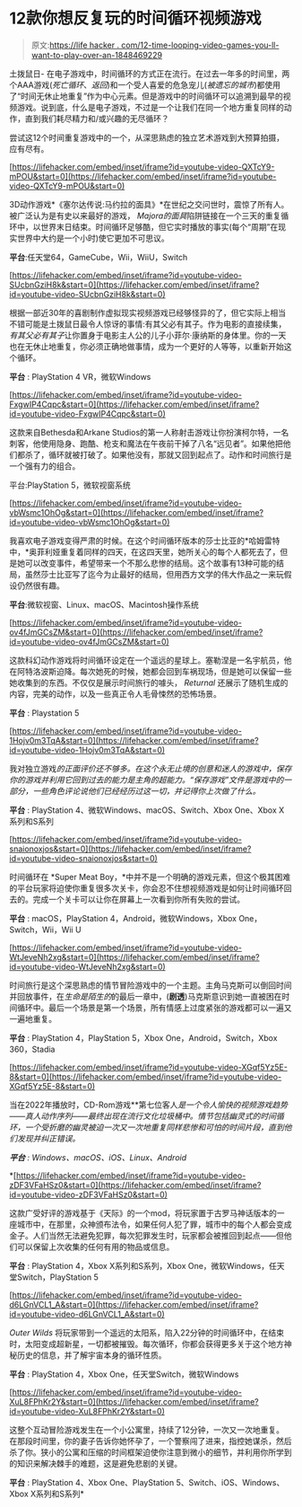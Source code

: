 # 12款你想反复玩的时间循环视频游戏

> 原文:[https://life hacker . com/12-time-looping-video-games-you-ll-want-to-play-over-an-1848469229](https://lifehacker.com/12-time-looping-video-games-you-ll-want-to-play-over-an-1848469229)

土拨鼠日- 在电子游戏中，时间循环的方式正在流行。在过去一年多的时间里，两个AAA游戏(*死亡循环*、*返回*)和一个受人喜爱的危急宠儿(*被遗忘的城市*)都使用了“时间无休止地重复”作为中心元素。但是游戏中的时间循环可以追溯到最早的视频游戏。说到底，什么是电子游戏，不过是一个让我们在同一个地方重复同样的动作，直到我们耗尽精力和/或兴趣的无尽循环？

尝试这12个时间重复游戏中的一个，从深思熟虑的独立艺术游戏到大预算拍摄，应有尽有。

 [https://lifehacker.com/embed/inset/iframe?id=youtube-video-QXTcY9-mPOU&start=0](https://lifehacker.com/embed/inset/iframe?id=youtube-video-QXTcY9-mPOU&start=0) 

3D动作游戏*《塞尔达传说:马约拉的面具》*在世纪之交问世时，震惊了所有人。被广泛认为是有史以来最好的游戏， *Majora的面具*陷阱链接在一个三天的重复循环中，以世界末日结束。时间循环足够酷，但它实时播放的事实(每个“周期”在现实世界中大约是一个小时)使它更加不可思议。

**平台**:任天堂64，GameCube，Wii，WiiU，Switch

 [https://lifehacker.com/embed/inset/iframe?id=youtube-video-SUcbnGziH8k&start=0](https://lifehacker.com/embed/inset/iframe?id=youtube-video-SUcbnGziH8k&start=0) 

根据一部近30年的喜剧制作虚拟现实视频游戏已经够怪异的了，但它实际上相当不错可能是土拨鼠日最令人惊讶的事情:有其父必有其子。作为电影的直接续集，*有其父必有其子*让你置身于电影主人公的儿子小菲尔·康纳斯的身体里。你的一天也在无休止地重复，你必须正确地做事情，成为一个更好的人等等，以重新开始这个循环。

**平台** : PlayStation 4 VR，微软Windows

 [https://lifehacker.com/embed/inset/iframe?id=youtube-video-FxgwIP4Cqpc&start=0](https://lifehacker.com/embed/inset/iframe?id=youtube-video-FxgwIP4Cqpc&start=0) 

这款来自Bethesda和Arkane Studios的第一人称射击游戏让你扮演柯尔特，一名刺客，他使用隐身、跑酷、枪支和魔法在午夜前干掉了八名“远见者”。如果他把他们都杀了，循环就被打破了。如果他没有，那就又回到起点了。动作和时间旅行是一个强有力的组合。

平台:PlayStation 5，微软视窗系统

 [https://lifehacker.com/embed/inset/iframe?id=youtube-video-vbWsmc1OhOg&start=0](https://lifehacker.com/embed/inset/iframe?id=youtube-video-vbWsmc1OhOg&start=0) 

我喜欢电子游戏变得严肃的时候。在这个时间循环版本的莎士比亚的*哈姆雷特中，*奥菲利娅重复着同样的四天，在这四天里，她所关心的每个人都死去了，但是她可以改变事件，希望带来一个不那么悲惨的结局。这个故事有13种可能的结局，虽然莎士比亚写了迄今为止最好的结局，但用西方文学的伟大作品之一来玩假设仍然很有趣。

**平台**:微软视窗、Linux、macOS、Macintosh操作系统

 [https://lifehacker.com/embed/inset/iframe?id=youtube-video-ov4fJmGCsZM&start=0](https://lifehacker.com/embed/inset/iframe?id=youtube-video-ov4fJmGCsZM&start=0) 

这款科幻动作游戏将时间循环设定在一个遥远的星球上。塞勒涅是一名宇航员，他在阿特洛波斯迫降。每次她死的时候，她都会回到车祸现场，但是她可以保留一些她收集到的东西。不仅仅是展示时间旅行的噱头， *Returnal* 还展示了随机生成的内容，完美的动作，以及一些真正令人毛骨悚然的恐怖场景。

**平台** : Playstation 5

 [https://lifehacker.com/embed/inset/iframe?id=youtube-video-1Hojv0m3TqA&start=0](https://lifehacker.com/embed/inset/iframe?id=youtube-video-1Hojv0m3TqA&start=0) 

我对独立游戏*的正面评价还不够多。在这个永无止境的创意和迷人的游戏中，保存你的游戏并利用它回到过去的能力是主角的超能力。“保存游戏”文件是游戏中的一部分，一些角色评论说他们已经经历过这一切，并记得你上次做了什么。*

**平台** : PlayStation 4、微软Windows、macOS、Switch、Xbox One、Xbox X系列和S系列

 [https://lifehacker.com/embed/inset/iframe?id=youtube-video-snaionoxjos&start=0](https://lifehacker.com/embed/inset/iframe?id=youtube-video-snaionoxjos&start=0) 

时间循环在 *Super Meat Boy，*中并不是一个明确的游戏元素，但这个极其困难的平台玩家将迫使你重复很多次关卡，你会忍不住想视频游戏是如何让时间循环回去的。完成一个关卡可以让你在屏幕上一次看到你所有失败的尝试。

**平台** : macOS，PlayStation 4，Android，微软Windows，Xbox One，Switch，Wii，Wii U

 [https://lifehacker.com/embed/inset/iframe?id=youtube-video-WtJeveNh2xg&start=0](https://lifehacker.com/embed/inset/iframe?id=youtube-video-WtJeveNh2xg&start=0) 

时间旅行是这个深思熟虑的情节冒险游戏中的一个主题。主角马克斯可以倒回时间并回放事件，在*生命是陌生的*的最后一章中，(**剧透**)马克斯意识到她一直被困在时间循环中。最后一个场景是第一个场景，所有情感上过度紧张的游戏都可以一遍又一遍地重复。

**平台** : PlayStation 4，PlayStation 5，Xbox One，Android，Switch，Xbox 360，Stadia

 [https://lifehacker.com/embed/inset/iframe?id=youtube-video-XGqf5Yz5E-8&start=0](https://lifehacker.com/embed/inset/iframe?id=youtube-video-XGqf5Yz5E-8&start=0) 

当在2022年播放时，CD-Rom游戏**第七位客人*是一个令人愉快的视频游戏趋势——真人动作序列——最终出现在流行文化垃圾桶中。情节包括幽灵式的时间循环，一个受折磨的幽灵被迫一次又一次地重复同样悲惨和可怕的时间片段，直到他们发现并纠正错误。*

***平台** : Windows、macOS、iOS、Linux、Android*

 *[https://lifehacker.com/embed/inset/iframe?id=youtube-video-zDF3VFaHSz0&start=0](https://lifehacker.com/embed/inset/iframe?id=youtube-video-zDF3VFaHSz0&start=0) 

这款广受好评的游戏基于《天际》的一个mod，将玩家置于古罗马神话版本的一座城市中，在那里，众神颁布法令，如果任何人犯了罪，城市中的每个人都会变成金子。人们当然无法避免犯罪，每次犯罪发生时，玩家都会被推回到起点——但他们可以保留上次收集的任何有用的物品或信息。

**平台** : PlayStation 4，Xbox X系列和S系列，Xbox One，微软Windows，任天堂Switch，PlayStation 5

 [https://lifehacker.com/embed/inset/iframe?id=youtube-video-d6LGnVCL1_A&start=0](https://lifehacker.com/embed/inset/iframe?id=youtube-video-d6LGnVCL1_A&start=0) 

*Outer Wilds* 将玩家带到一个遥远的太阳系，陷入22分钟的时间循环中，在结束时，太阳变成超新星，一切都被摧毁。每次循环，你都会获得更多关于这个地方神秘历史的信息，并了解宇宙本身的循环性质。

**平台** : PlayStation 4，Xbox One，任天堂Switch，微软Windows

 [https://lifehacker.com/embed/inset/iframe?id=youtube-video-XuL8FPhKr2Y&start=0](https://lifehacker.com/embed/inset/iframe?id=youtube-video-XuL8FPhKr2Y&start=0) 

这整个互动冒险游戏发生在一个小公寓里，持续了12分钟，一次又一次地重复。在那段时间里，你的妻子告诉你她怀孕了，一个警察闯了进来，指控她谋杀，然后杀了你。狭小的公寓和压缩的时间框架迫使你注意到微小的细节，并利用你所学到的知识来解决棘手的难题，这是避免悲剧的关键。

**平台** : PlayStation 4、Xbox One、PlayStation 5、Switch、iOS、Windows、Xbox X系列和S系列*
